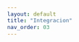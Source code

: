 ```yaml
---
layout: default
title: "Integracion"
nav_order: 03
---
```


<html lang="es">
<head>
    <meta charset="UTF-8">
    <meta name="viewport" content="width=device-width, initial-scale=1.0">
    <title>Integracion</title>
    <link href="https://cdn.jsdelivr.net/npm/bootstrap@5.3.0/dist/css/bootstrap.min.css" rel="stylesheet">
    <link rel="stylesheet" href="https://cdn.jsdelivr.net/npm/bootstrap-icons@1.10.0/font/bootstrap-icons.css">
    <style>
        :root {
            --primary: #761a8d;
            --primary-light: #8e3ea5;
            --primary-dark: #5a0f6e;
        }

        body {
            padding-top: 2rem;
            padding-bottom: 2rem;
        }

        .content {
            max-width: 800px;
            margin: 0 auto;
            padding: 0 1rem;
        }

        h1,
        h2,
        h3,
        h4,
        h5,
        h6 {
            color: var(--primary);
            margin-top: 2rem;
            margin-bottom: 1rem;
        }

        img {
            max-width: 100%;
            height: auto;
            display: block;
            margin: 2rem auto;
            border-radius: 8px;
            box-shadow: 0 4px 8px rgba(0, 0, 0, 0.1);
        }

        table {
            width: 100%;
            margin: 2rem 0;
            border-collapse: collapse;
        }

        th,
        td {
            padding: 0.75rem;
            border: 1px solid #dee2e6;
            text-align: left;
        }

        th {
            background-color: #f8f9fa;
            font-weight: 600;
        }

        pre {
            background-color: #f8f9fa;
            padding: 1rem;
            border-radius: 4px;
            overflow-x: auto;
        }

        code {
            font-family: 'Courier New', Courier, monospace;
            background-color: #f8f9fa;
            padding: 0.2rem 0.4rem;
            border-radius: 3px;
            font-size: 0.9em;
        }

        blockquote {
            border-left: 4px solid var(--primary);
            padding-left: 1rem;
            margin-left: 0;
            color: #6c757d;
            font-style: italic;
        }

        .btn-back {
            margin-top: 2rem;
        }
    </style>
</head>

<body>
    <div class="container">
        <div class="content">
            <h2 id="integracion-de-las-aplicaciones">Integración de las aplicaciones</h2>
            <p>La integración de datos es el proceso de combinar información proveniente de múltiples fuentes para crear
                una visión unificada y coherente de la información. Aunque generalmente se asocia con el proceso ETL
                (Extracción, Transformación y Carga) para fines analíticos en un Datawarehouse, la integración de datos
                puede ir mucho más allá.</p>
            <h2 id="tipos-de-integracion-de-las-aplicaciones">Tipos de integración de las aplicaciones</h2>
            <h3 id="integracion-punto-a-punto-point-to-point">Integración punto a punto (point-to-point)</h3>
            <p>Es el tipo de integración más sencillo, ya que consiste en que un desarrollador establezca una conexión
                entre dos aplicaciones para que compartan información. La desventaja de esta integración es que cuando
                las aplicaciones y los sistemas sufren modificaciones, los desarrolladores tienen que crear manualmente
                una nueva conexión para cada aplicación o caso práctico nuevo, lo cual puede ocasionar problemas y
                dificultar su adaptación.</p>
            <h3 id="integracion-de-distribucion-y-enlace-hub-and-spoke">Integración de distribución y enlace
                (hub-and-spoke)</h3>
            <p>Este tipo de integración crea un intercambio central de mensajes para gestionar las conexiones entre
                aplicaciones diferentes. Se lo puede comparar con hacer una conexión en un aeropuerto para ir de una
                ciudad a otra, en lugar de tomar un vuelo directo. Gracias a cada conexión con el centro de
                distribución, se evita la necesidad de utilizar una integración punto a punto.</p>
            <p>Un enfoque para la integración de distribución y enlace es la integración de aplicaciones empresariales
                (EAI), en el que la aplicación de la integración funciona como centro. Otro enfoque es el bus de
                servicios empresariales (ESB), que envía mensajes entre los servicios. Son conceptos relacionados, por
                lo que a veces se considera al ESB como un método específico para implementar la EAI.</p>
            <h3 id="plataforma-de-integracion-como-servicio-ipaas">Plataforma de integración como servicio (iPaaS)</h3>
            <p>iPaaS es un servicio basado en la nube que gestiona varias funciones de integración de las aplicaciones.
                Gracias a la automatización, facilita la conexión de aplicaciones y datos implementados en cualquier
                entorno. </p>
            <h3 id="integracion-de-los-datos">Integración de los datos</h3>
            <p>Se suele hablar de integración de aplicaciones e integración de datos como equivalentes, pero los
                conceptos y los usos de cada una son diferentes.</p>
            <p>La integración de datos, a veces denominada "procesamiento de datos basado en lotes", genera una
                ubicación central para acceder a los datos de distintas fuentes. Por lo general, la integración de datos
                ocurre una vez que finalizan los procesos de las aplicaciones. Las empresas la utilizan para analizar el
                rendimiento y garantizar la uniformidad y la calidad de los datos.</p>
            <p>Imagine una gran empresa con distintos departamentos, en la que cada uno tiene sus propios datos. La
                integración de datos permite que estos departamentos los compartan, los analicen y colaboren entre
                ellos.</p>
            <h2 id="ejemplos-y-casos-practicos-de-la-integracion-de-las-aplicaciones">Ejemplos y casos prácticos de la
                integración de las aplicaciones</h2>
            <p>Uno de los motivos principales por los que las empresas adoptan estrategias de integración de las
                aplicaciones es para modernizar los sistemas heredados, lo cual suele estar vinculado con las prácticas
                actuales como la integración ágil. A continuación, se describen algunos ejemplos de la manera en que la
                integración de las aplicaciones puede mejorar la gestión de las empresas.</p>
            <h3 id="integracion-de-las-aplicaciones-en-los-sistemas-y-los-partners">Integración de las aplicaciones en
                los sistemas y los partners</h3>
            <p>Los sistemas de planificación de recursos empresariales (ERP), como SAP, son centros importantes de todo
                tipo de actividades comerciales en una empresa. Los sistemas de ERP ofrecen mejores resultados cuando
                pueden trabajar con información de otras aplicaciones y servicios. Por ejemplo, pueden agilizar el pago
                de nómina o mejorar la eficiencia de la cadena de suministro. Los sistemas de gestión de relaciones con
                el cliente (CRM), como Salesforce, también pueden beneficiarse de la integración de las aplicaciones al
                permitir que los equipos de soporte brinden un servicio más personalizado o que los equipos de ventas
                sean más eficientes.</p>
            <h3 id="salud">Salud</h3>
            <p>La integración de aplicaciones facilita el intercambio de datos de los pacientes entre los proveedores de
                salud y las empresas de seguros. Un ejemplo es la integración con los sistemas de historias clínicas
                electrónicas (EHR), que permite que los proveedores de salud tengan acceso a más información de los
                pacientes para mejorar la calidad de la atención.</p>
            <h3 id="fabricacion-venta-minorista-y-comercio-electronico">Fabricación, venta minorista y comercio
                electrónico</h3>
            <p>En los sectores de fabricación y venta minorista, las aplicaciones conectadas pueden supervisar las
                líneas de producción y los ciclos de vida de productos para asegurarse de que se fabriquen y envíen los
                productos correctos a los clientes indicados. Con respecto a la fabricación y la distribución, los
                dispositivos conectados y las aplicaciones integradas trabajan en conjunto para identificar problemas en
                la producción, conservar la calidad, facilitar la logística y controlar los costos.</p>
            <h3 id="servicios-bancarios">Servicios bancarios</h3>
            <p>Si alguna vez utilizó una aplicación bancaria en su dispositivo móvil para pagar facturas, es posible que
                se haya beneficiado de la integración de las aplicaciones. Gracias a las aplicaciones integradas, los
                clientes pueden acceder y gestionar su dinero e interactuar con productos y servicios relacionados, como
                los préstamos y las hipotecas. La integración de las aplicaciones ayuda a las instituciones financieras
                a ofrecer mejores servicios internos y orientados a los clientes, reducir los costos de la TI y mejorar
                la experiencia de los desarrolladores.</p>
            <h2 id="ventajas-de-la-integracion-de-las-aplicaciones">Ventajas de la integración de las aplicaciones</h2>
            <ul>
                <li>Entornos conectados: La integración de las aplicaciones aporta flexibilidad y opciones a los
                    desarrolladores, como distintas maneras de conectarse a extremos diferentes. Permite que los
                    usuarios accedan a datos a los que no tendrían acceso de otra manera. Al utilizar el edge computing,
                    la integración de las aplicaciones permite que las empresas distribuyan los recursos en varias
                    ubicaciones, lo cual se traduce en servicios más confiables y ágiles.</li>
                <li>Adopción rápida de tecnología nueva: La integración orientada a las API y la EDA permiten que los
                    desarrolladores incorporen tecnologías nuevas más rápido. Estos métodos posibilitan transiciones
                    empresariales más ágiles y oportunas. </li>
                <li>Productividad: Las plataformas integradas aportan eficiencia y flexibilidad. Por ejemplo, acceder a
                    los datos a través de una API puede resultar mucho más sencillo que recurrir directamente a una
                    plataforma de hosting. Gracias a la integración, se conectan las aplicaciones implementadas en
                    entornos diferentes, ya sea que se encuentren en las instalaciones, en la nube o en los dispositivos
                    del Internet de las cosas (IoT) en el extremo de la red.</li>
                <li>Reducción de costos y ajuste simplificado: Cuando una empresa necesita ajustar la capacidad, una
                    estrategia de integración de las aplicaciones simplifica el proceso para realizar modificaciones.
                    Los conectores de aplicaciones y las API posibilitan que las empresas no tengan que empezar desde
                    cero a la hora de agregar o ampliar integraciones nuevas. Por lo tanto, se ahorra tiempo y se
                    reducen costos mientras las empresas obtienen nuevas fuentes de ingresos.</li>
                <li>Mejoras de la experiencia del usuario: Los clientes obtienen mejores resultados cuando las
                    aplicaciones que utilizan están conectadas entre sí. Al combinar los sistemas, las empresas ofrecen
                    una experiencia digital unificada, de modo que los clientes pueden acceder a diversos servicios
                    desde un mismo lugar.</li>
            </ul>
            <h2 id="desafios-de-la-integracion-de-las-aplicaciones">Desafíos de la integración de las aplicaciones</h2>
            <p>A pesar de sus ventajas, la integración de las aplicaciones implica modificaciones y complejidades
                nuevas, lo cual puede presentar desafíos.</p>
            <ul>
                <li>Complejidad: La integración de las aplicaciones y los procesos empresariales representan tanto un
                    desafío empresarial como uno organizativo, ya que se requiere coordinar equipos y sistemas
                    diferentes. Un proyecto de integración puede volverse más complejo cuando primero se deben
                    automatizar procesos manuales.</li>
                <li>Gestión de aplicaciones personalizadas: La conexión de aplicaciones aisladas o integraciones
                    personalizadas puede implicar tareas de codificación que llevan mucho tiempo.</li>
                <li>Problemas de seguridad: Conservar la confidencialidad y la integridad de la información es un
                    requisito esencial de la mayoría de las empresas. Los equipos necesitan garantizar que las
                    aplicaciones integradas cumplan con los estándares de control de datos y seguridad de la información
                    de la empresa.</li>
            </ul>
            <h2 id="aspectos-que-se-deben-considerar-para-las-soluciones-de-la-integracion-de-las-aplicaciones">Aspectos
                que se deben considerar para las soluciones de la integración de las aplicaciones</h2>
            <p>Se deben tener en cuenta los siguientes factores a la hora de evaluar las soluciones de integración de
                las aplicaciones.</p>
            <ul>
                <li>Facilidad de uso y accesibilidad de conocimientos: Hay más probabilidades de que el proyecto de
                    integración de las aplicaciones tenga éxito cuando se elige una solución que le resulta sencilla a
                    personas con distintos niveles de conocimiento. La facilidad de uso logra que los flujos de trabajo
                    sean más eficientes e incentiva su adopción.</li>
                <li>Flexibilidad de las aplicaciones y los entornos: Las aplicaciones pueden ejecutarse en diversos
                    entornos, y permanentemente aparecen nuevos que lo hacen en línea. Las soluciones de integración
                    deben adaptarse a esta flexibilidad. En muchos casos, la solución gestionada y basada en la nube
                    será la primera que respalde nuevos sistemas de software y garantice la compatibilidad óptima en las
                    plataformas.</li>
                <li>Seguridad: Las soluciones de integración deben ofrecer funciones de seguridad integrada, como el
                    cifrado, la autenticación y la autorización. Estas medidas protegen los datos confidenciales y
                    evitan el acceso no autorizado a ellos.</li>
            </ul>
            <p>Además de estos aspectos, es una buena idea que las empresas utilicen un entorno de desarrollo integrado
                (IDE), que es un sistema de software que combina herramientas comunes para desarrolladores en una sola
                interfaz de usuario gráfica (GUI). Los IDE permiten que los desarrolladores comiencen a programar
                aplicaciones nuevas con rapidez, ya que no necesitan establecer ni integrar manualmente varias
                herramientas como parte del proceso de configuración.</p>
            
<h2 id="integracion-chatbot">Ejemplos aplicados: chatbot</h2>
            <div>
                <iframe
    src="https://colab.research.google.com/github/rodrigflorencia/optativa-automatizacion/blob/main/Copy_of_02A_Chatbot.ipynb"
     width="120%"
    height="1000px"
    style="border: 1px solid #ddd; border-radius: 8px;"
    >
</iframe>
</div>
            
            <div>
<iframe
    src="https://colab.research.google.com/github/rodrigflorencia/optativa-automatizacion/blob/main/Copy_of_03A_Chat.ipynb"
    width="120%"
    height="1000px"
    style="border: 1px solid #ddd; border-radius: 8px;"
    >
</iframe></div>

            <div class="d-grid gap-2 d-md-flex justify-content-md-end mt-4">
                <a href="javascript:history.back()" class="btn btn-outline-primary btn-back">
                    <i class="bi bi-arrow-left me-2"></i>Volver
                </a>
            </div>
        </div>
    </div>
    <script src="https://cdn.jsdelivr.net/npm/bootstrap@5.3.0/dist/js/bootstrap.bundle.min.js"></script>
</body>

</html>
